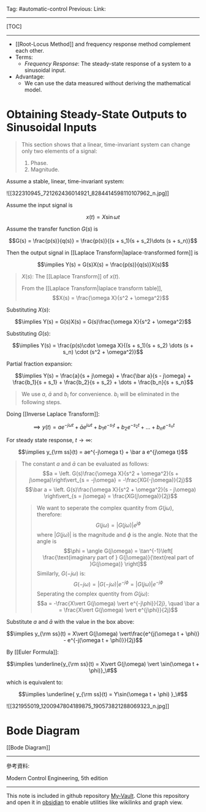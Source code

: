 Tag: #automatic-control 
Previous: 
Link: 

---

[TOC]

---

- [[Root-Locus Method]] and frequency response method complement each other.
- Terms:
	- *Frequency Response*: The steady-state response of a system to a sinusoidal input.
- Advantage:
	- We can use the data measured without deriving the mathematical model.

# Obtaining Steady-State Outputs to Sinusoidal Inputs

> This section shows that a linear, time-invariant system can change only two elements of a signal:
> 1. Phase.
> 2. Magnitude.

Assume a stable, linear, time-invariant system:

![[322310945_721262436014921_8284414598110107962_n.jpg]]

Assume the input signal is

$$x(t) = X\sin \omega t$$

Assume the transfer function $G(s)$ is

$$G(s) = \frac{p(s)}{q(s)} = 
\frac{p(s)}{(s + s_1)(s + s_2)\dots (s + s_n)}$$

Then the output signal in [[Laplace Transform|laplace-transformed form]] is

$$\implies Y(s) = G(s)X(s) = \frac{p(s)}{q(s)}X(s)$$

> $X(s)$: The [[Laplace Transform]] of $x(t)$.
> 
> From the [[Laplace Transform|laplace transform table]], 
> $$X(s) = \frac{\omega X}{s^2 + \omega^2}$$

Substituting $X(s)$:

$$\implies Y(s) = G(s)X(s) = G(s)\frac{\omega X}{s^2 + \omega^2}$$

Substituting $G(s)$:

$$\implies Y(s) = \frac{p(s)\cdot \omega X}{(s + s_1)(s + s_2) \dots (s + s_n) \cdot (s^2 + \omega^2)}$$

Partial fraction expansion:

$$\implies Y(s) = \frac{a}{s + j\omega} + \frac{\bar a}{s - j\omega} + \frac{b_1}{s + s_1} + \frac{b_2}{s + s_2} + \dots + \frac{b_n}{s + s_n}$$

> We use $a$, $\bar a$ and $b_i$ for convenience. $b_i$ will be eliminated in the following steps.

Doing [[Inverse Laplace Transform]]:

$$\implies y(t) = ae^{-j\omega t} + \bar a e^{j\omega t} + b_1 e^{-s_1 t} + b_2 e^{-s_2 t} + \dots + b_n e^{-s_n t}$$

For steady state response, $t \rightarrow \infty$:

$$\implies y_{\rm ss}(t) = ae^{-j\omega t} + \bar a e^{j\omega t}$$

> The constant $a$ and $\bar a$ can be evaluated as follows:
> $$a = \left. G(s)\frac{\omega X}{s^2 + \omega^2}(s + j\omega)\right\vert_{s = -j\omega} = -\frac{XG(-j\omega)}{2j}$$
> $$\bar a = \left. G(s)\frac{\omega X}{s^2 + \omega^2}(s - j\omega) \right\vert_{s = j\omega} = \frac{XG(j\omega)}{2j}$$
> > We want to seperate the complex quantity from $G(j\omega)$, therefore:
> > $$G(j\omega) = \vert G(j\omega) \vert e^{j\phi}$$
> > where $\vert G(j\omega) \vert$ is the magnitude and $\phi$ is the angle. Note that the angle is
> > $$\phi = \angle G(j\omega) = \tan^{-1}\left[ \frac{\text{imaginary part of } G(j\omega)}{\text{real part of }G(j\omega)} \right]$$
> > Similarly, $G(-j\omega)$ is:
> > $$G(-j\omega) = \vert G(-j\omega) \vert e^{-j\phi} = \vert G(j\omega) \vert e^{-j\phi}$$
> Seperating the complex quentity from $G(j\omega)$:
> $$a = -\frac{X\vert G(j\omega) \vert e^{-j\phi}}{2j}, \quad \bar a = \frac{X\vert G(j\omega) \vert e^{j\phi}}{2j}$$

Substitute $a$ and $\bar a$ with the value in the box above:

$$\implies y_{\rm ss}(t) = X\vert G(j\omega) \vert\frac{e^{j(\omega t + \phi)} - e^{-j(\omega t + \phi)}}{2j}$$

By [[Euler Formula]]:

$$\implies \underline{y_{\rm ss}(t) = X\vert G(j\omega) \vert \sin(\omega t + \phi)}_\#$$

which is equivalent to:

$$\implies \underline{
	y_{\rm ss}(t) = Y\sin(\omega t + \phi)
}_\#$$

![[321955019_1200947804189875_190573821288069323_n.jpg]]

# Bode Diagram

[[Bode Diagram]]

---

參考資料:

Modern Control Engineering, 5th edition

---

This note is included in github repository [My-Vault](https://github.com/LittleD3092/My-Vault.git). Clone this repository and open it in [obsidian](https://obsidian.md/) to enable utilities like wikilinks and graph view.